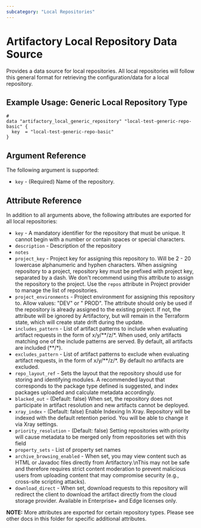 ```yaml
---
subcategory: "Local Repositories"
---
```

# Artifactory Local Repository Data Source

Provides a data source for local repositories.
All local repositories will follow this general format for retrieving the configuration/data for a local repository.

## Example Usage: Generic Local Repository Type

```hcl
#
data "artifactory_local_generic_repository" "local-test-generic-repo-basic" {
  key  = "local-test-generic-repo-basic"
}
```

## Argument Reference

The following argument is supported:

* `key` - (Required) Name of the repository.

## Attribute Reference

In addition to all arguments above, the following attributes are exported for all local repositories:

* `key` - A mandatory identifier for the repository that must be unique. It cannot begin with a number or
  contain spaces or special characters.
* `description` - Description of the repository
* `notes`
* `project_key` - Project key for assigning this repository to. Will be 2 - 20 lowercase alphanumeric and
  hyphen characters. When assigning repository to a project, repository key must be prefixed with project key, separated
  by a dash. We don't recommend using this attribute to assign the repository to the project. Use the `repos` attribute
  in Project provider to manage the list of repositories.
* `project_environments` - Project environment for assigning this repository to. Allow values: "DEV" or "
  PROD". The attribute should only be used if the repository is already assigned to the existing project. If not, the
  attribute will be ignored by Artifactory, but will remain in the Terraform state, which will create state drift during
  the update.
* `includes_pattern` - List of artifact patterns to include when evaluating artifact requests in the form of
  x/y/**/z/\*. When used, only artifacts matching one of the include patterns are served. By default, all artifacts are
  included (\*\*/*).
* `excludes_pattern` - List of artifact patterns to exclude when evaluating artifact requests, in the form of
  x/y/**/z/*. By default no artifacts are excluded.
* `repo_layout_ref` - Sets the layout that the repository should use for storing and identifying modules. A
  recommended layout that corresponds to the package type defined is suggested, and index packages uploaded and
  calculate metadata accordingly.
* `blacked_out` - (Default: false) When set, the repository does not participate in artifact resolution and
  new artifacts cannot be deployed.
* `xray_index` - (Default: false) Enable Indexing In Xray. Repository will be indexed with the default
  retention period. You will be able to change it via Xray settings.
* `priority_resolution` - (Default: false) Setting repositories with priority will cause metadata to be merged
  only from repositories set with this field
* `property_sets` - List of property set names
* `archive_browsing_enabled` - When set, you may view content such as HTML or Javadoc files directly from
  Artifactory.\nThis may not be safe and therefore requires strict content moderation to prevent malicious users from
  uploading content that may compromise security (e.g., cross-site scripting attacks).
* `download_direct` - When set, download requests to this repository will redirect the client to download the
  artifact directly from the cloud storage provider. Available in Enterprise+ and Edge licenses only.

**NOTE:** More attributes are exported for certain repository types. Please see other docs in this folder for specific additional attributes.
